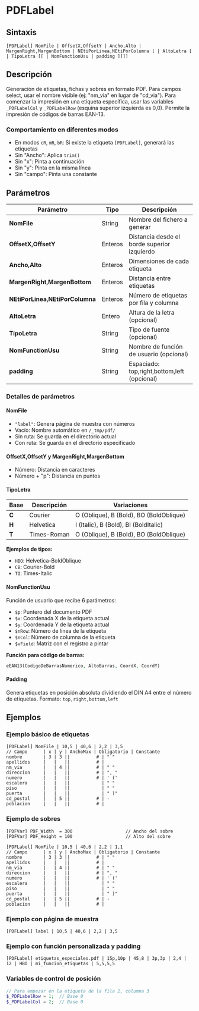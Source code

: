 # PDFLabel

## Sintaxis

```
[PDFLabel] NomFile | OffsetX,OffsetY | Ancho,Alto | MargenRight,MargenBottom | NEtiPorLinea,NEtiPorColumna [ | AltoLetra [ | TipoLetra [[ | NomFunctionUsu | padding ]]]]
```

## Descripción

Generación de etiquetas, fichas y sobres en formato PDF. Para campos select, usar el nombre visible (ej: "nm_via" en lugar de "cd_via"). Para comenzar la impresión en una etiqueta específica, usar las variables `_PDFLabelCol` y `_PDFLabelRow` (esquina superior izquierda es 0,0). Permite la impresión de códigos de barras EAN-13.

### Comportamiento en diferentes modos
- En modos `cR`, `mR`, `bR`: Si existe la etiqueta `[PDFLabel]`, generará las etiquetas
- Sin "Ancho": Aplica `trim()`
- Sin "x": Pinta a continuación
- Sin "y": Pinta en la misma línea
- Sin "campo": Pinta una constante

## Parámetros

| Parámetro | Tipo | Descripción |
|-----------|------|-------------|
| **NomFile** | String | Nombre del fichero a generar |
| **OffsetX,OffsetY** | Enteros | Distancia desde el borde superior izquierdo |
| **Ancho,Alto** | Enteros | Dimensiones de cada etiqueta |
| **MargenRight,MargenBottom** | Enteros | Distancia entre etiquetas |
| **NEtiPorLinea,NEtiPorColumna** | Enteros | Número de etiquetas por fila y columna |
| **AltoLetra** | Entero | Altura de la letra (opcional) |
| **TipoLetra** | String | Tipo de fuente (opcional) |
| **NomFunctionUsu** | String | Nombre de función de usuario (opcional) |
| **padding** | String | Espaciado: top,right,bottom,left (opcional) |

### Detalles de parámetros

#### NomFile
- `"label"`: Genera página de muestra con números
- Vacío: Nombre automático en `/_tmp/pdf/`
- Sin ruta: Se guarda en el directorio actual
- Con ruta: Se guarda en el directorio especificado

#### OffsetX,OffsetY y MargenRight,MargenBottom
- Número: Distancia en caracteres
- Número + "p": Distancia en puntos

#### TipoLetra
| Base | Descripción | Variaciones |
|------|-------------|-------------|
| **C** | Courier | O (Oblique), B (Bold), BO (BoldOblique) |
| **H** | Helvetica | I (Italic), B (Bold), BI (BoldItalic) |
| **T** | Times-Roman | O (Oblique), B (Bold), BO (BoldOblique) |

**Ejemplos de tipos:**
- `HBO`: Helvetica-BoldOblique
- `CB`: Courier-Bold
- `TI`: Times-Italic

#### NomFunctionUsu
Función de usuario que recibe 6 parámetros:
- `$p`: Puntero del documento PDF
- `$x`: Coordenada X de la etiqueta actual
- `$y`: Coordenada Y de la etiqueta actual
- `$nRow`: Número de línea de la etiqueta
- `$nCol`: Número de columna de la etiqueta
- `$vField`: Matriz con el registro a pintar

**Función para código de barras:**
```php
eEAN13(CodigoDeBarrasNumerico, AltoBarras, CoordX, CoordY)
```

#### Padding
Genera etiquetas en posición absoluta dividiendo el DIN A4 entre el número de etiquetas.
Formato: `top,right,bottom,left`

## Ejemplos

### Ejemplo básico de etiquetas
```
[PDFLabel] NomFile | 10,5 | 40,6 | 2,2 | 3,5
// Campo      | x | y | AnchoMax | Obligatorio | Constante
nombre        | 3 | 3 ||          # | " "
apellidos     |   |   ||          # |
nm_via        |   | 4 ||          # | " "
direccion     |   |   ||          # | ", "
numero        |   |   ||          # | ' ('
escalera      |   |   ||            | " "
piso          |   |   ||            | " "
puerta        |   |   ||            | " )"
cd_postal     |   | 5 ||          # | -
poblacion     |   |   ||          # |
```

### Ejemplo de sobres
```
[PDFVar] PDF_Width  = 300                    // Ancho del sobre
[PDFVar] PDF_Height = 100                    // Alto del sobre

[PDFLabel] NomFile | 10,5 | 40,6 | 2,2 | 1,1
// Campo      | x | y | AnchoMax | Obligatorio | Constante
nombre        | 3 | 3 ||          # | " "
apellidos     |   |   ||          # |
nm_via        |   | 4 ||          # | " "
direccion     |   |   ||          # | ", "
numero        |   |   ||          # | ' ('
escalera      |   |   ||            | " "
piso          |   |   ||            | " "
puerta        |   |   ||            | " )"
cd_postal     |   | 5 ||          # | -
poblacion     |   |   ||          # |
```

### Ejemplo con página de muestra
```
[PDFLabel] label | 10,5 | 40,6 | 2,2 | 3,5
```

### Ejemplo con función personalizada y padding
```
[PDFLabel] etiquetas_especiales.pdf | 15p,10p | 45,8 | 3p,3p | 2,4 | 12 | HBO | mi_funcion_etiquetas | 5,5,5,5
```

### Variables de control de posición
```php
// Para empezar en la etiqueta de la fila 2, columna 3
$_PDFLabelRow = 1;  // Base 0
$_PDFLabelCol = 2;  // Base 0
```